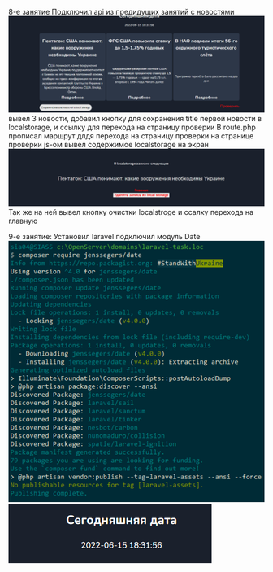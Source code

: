 8-е занятие
Подключил api из предидущих занятий с новостями
![Image](api_news.png)
вывел 3 новости, добавил кнопку для сохранения title первой новости в localstorage, и ссылку для перехода 
на страницу проверки
В route.php прописал маршрут длдя перехода на страницу проверки на странице проверки js-ом вывел содержимое
localstorage на экран
![Image](local_st_page.png)
Так же на ней вывел кнопку очистки localstroge и ссалку перехода на главную

9-е занятие:
 Установил laravel
 подключил модуль Date
![Image](instal_date.png)
![Image](data_mod.png)
